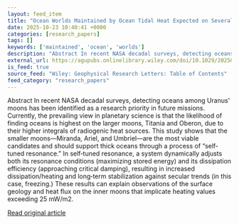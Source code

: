 ```yaml
---
layout: feed_item
title: "Ocean Worlds Maintained by Ocean Tidal Heat Expected on Several Uranian Moons"
date: 2025-10-23 10:40:41 +0000
categories: [research_papers]
tags: []
keywords: ['maintained', 'ocean', 'worlds']
description: "Abstract In recent NASA decadal surveys, detecting oceans among Uranus' moons has been identified as a research priority in future missions"
external_url: https://agupubs.onlinelibrary.wiley.com/doi/10.1029/2025GL114911?af=R
is_feed: true
source_feed: "Wiley: Geophysical Research Letters: Table of Contents"
feed_category: "research_papers"
---
```


Abstract In recent NASA decadal surveys, detecting oceans among Uranus' moons has been identified as a research priority in future missions. Currently, the prevailing view in planetary science is that the likelihood of finding oceans is highest on the larger moons, Titania and Oberon, due to their higher integrals of radiogenic heat sources. This study shows that the smaller moons—Miranda, Ariel, and Umbriel—are the most viable candidates and should support thick oceans through a process of “self‐tuned resonance.” In self‐tuned resonance, a system dynamically adjusts both its resonance conditions (maximizing stored energy) and its dissipation efficiency (approaching critical damping), resulting in increased dissipation/heating and long‐term stabilization against secular trends (in this case, freezing.) These results can explain observations of the surface geology and heat flux on the inner moons that implicate heating values exceeding 25 mW/m2.

[Read original article](https://agupubs.onlinelibrary.wiley.com/doi/10.1029/2025GL114911?af=R)

